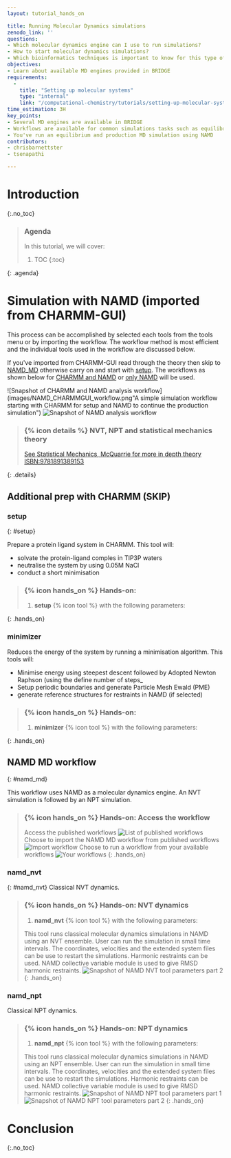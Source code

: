```yaml
---
layout: tutorial_hands_on

title: Running Molecular Dynamics simulations
zenodo_link: ''
questions:
- Which molecular dynamics engine can I use to run simulations?
- How to start molecular dynamics simulations?
- Which bioinformatics techniques is important to know for this type of data?
objectives:
- Learn about available MD engines provided in BRIDGE
requirements:
  -
    title: "Setting up molecular systems"
    type: "internal"
    link: "/computational-chemistry/tutorials/setting-up-molecular-systems/tutorial.html"
time_estimation: 3H
key_points:
- Several MD engines are available in BRIDGE
- Workflows are available for common simulations tasks such as equilibration and production dynamics for various ensembles (NVT, NPT)
- You've run an equilibrium and production MD simulation using NAMD
contributors:
- chrisbarnettster
- tsenapathi

---
```



# Introduction
{:.no_toc}


> ### Agenda
>
> In this tutorial, we will cover:
>
> 1. TOC
> {:toc}
>
{: .agenda}



# Simulation with NAMD (imported from CHARMM-GUI)

This process can be accomplished by selected each tools from the tools menu or by importing the workflow. The workflow method is most efficient and the individual tools used in the workflow are discussed below. 


If you've imported from CHARMM-GUI read through the theory then skip to [NAMD_MD](#namd_md) otherwise carry on and start with [setup](#setup). The workflows as shown below for [CHARMM and NAMD](#figure-1) or [only NAMD](#figure-2) will be used.



![Snapshot of CHARMM and NAMD analysis workflow](images/NAMD_CHARMMGUI_workflow.png"A simple simulation workflow starting with CHARMM for setup and NAMD to continue the production simulation")
![Snapshot of NAMD analysis workflow](images/NAMD_workflow.png "A simple NAMD simulation workflow")



> ### {% icon details %} NVT, NPT and statistical mechanics theory
>
> [See Statistical Mechanics, McQuarrie for more in depth theory ISBN:9781891389153](https://books.google.co.za/books/about/Statistical_Mechanics.html?id=itcpPnDnJM0C&redir_esc=y)
>
{: .details}

## Additional prep with CHARMM (SKIP)

### **setup**
{: #setup}

Prepare a protein ligand system in CHARMM. 
This tool will:
- solvate the protein-ligand comples in TIP3P waters
- neutralise the system by using 0.05M NaCl
- conduct a short minimisation 

> ### {% icon hands_on %} Hands-on:
>
> 1. **setup** {% icon tool %} with the following parameters:
>
>
{: .hands_on}

### **minimizer**

Reduces the energy of the system by running a minimisation algorithm. 
This tools will:
- Minimise energy using steepest descent followed by Adopted Newton Raphson (using the define number of steps_
- Setup periodic boundaries and generate Particle Mesh Ewald (PME)
- generate reference structures for restraints in NAMD (if selected)

> ### {% icon hands_on %} Hands-on: 
>
> 1. **minimizer** {% icon tool %} with the following parameters:
>
>
{: .hands_on}


## NAMD MD workflow
{: #namd_md}

This workflow uses NAMD as a molecular dynamics engine. An NVT simulation is followed by an NPT simulation.

> ### {% icon hands_on %} Hands-on: Access the workflow
> Access the published workflows
> ![List of published workflows](images/published_workflows_update.png "Published workflows")
> Choose to import the NAMD MD workflow from published workflows
> ![Import workflow](images/import_workflow.png "Import workflow")
> Choose to run a workflow from your available workflows
> ![Your workflows](images/workflows_yours.png "Your workflows")
{: .hands_on}



### **namd_nvt**
{: #namd_nvt}
Classical NVT dynamics.

> ### {% icon hands_on %} Hands-on: NVT dynamics
>
> 1. **namd_nvt** {% icon tool %} with the following parameters:
>
> This tool runs classical molecular dynamics simulations in NAMD using an NVT ensemble. User can run the simulation in small time intervals. The coordinates, velocities and the extended system files can be use to restart the simulations. Harmonic restraints can be used. NAMD collective variable module is used to give RMSD harmonic restraints.
> ![Snapshot of NAMD NVT tool parameters part 2](images/namd_nvt_tool_params.png "NAMD NVT parameters")
{: .hands_on}



### **namd_npt**
Classical NPT dynamics.

> ### {% icon hands_on %} Hands-on: NPT dynamics
>
> 1. **namd_npt** {% icon tool %} with the following parameters:
>
> This tool runs classical molecular dynamics simulations in NAMD using an NPT ensemble. User can run the simulation in small time intervals. The coordinates, velocities and the extended system files can be use to restart the simulations. Harmonic restraints can be used. NAMD collective variable module is used to give RMSD harmonic restraints.
> ![Snapshot of NAMD NPT tool parameters part 1](images/namd_npt_part1.png "NAMD NPT parameters 1")
> ![Snapshot of NAMD NPT tool parameters part 2](images/namd_npt_part2.png "NAMD NPT parameters 2")
{: .hands_on}


# Conclusion
{:.no_toc}

